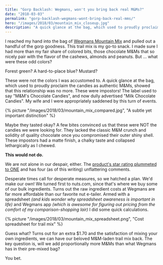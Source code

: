 ```yaml
---
title: "Gorp Backlash: Wegmans, won't you bring back real M&Ms?"
date: "2018-03-03"
permalink: "gorp-backlash-wegmans-wont-bring-back-real-mms/"
hero: "/images/2018/03/mountain_mix_closeup.jpg"
description: "A quick glance at the bag, which used to proudly proclaim the candies as authentic M&Ms, showed that this relationship was no more. These were impostors!"
---
```


I reached my hand into the bag of [Wegmans Mountain Mix](https://www.wegmans.com/products/bulk-foods/miscellaneous-snacks/trail-mix/mountain-trail-mix-family-pack-44402.html) and pulled out a handful of the gorp goodness. This trail mix is my go-to snack. I made sure I had more than my fair share of colored bits, those chocolate M&Ms that so nicely pair with the flavor of the cashews, almonds and peanuts. But ... what were these odd colors?

Forest green? A hard-to-place blue? Mustard?

These were not the colors I was accustomed to. A quick glance at the bag, which used to proudly proclaim the candies as authentic M&Ms, showed that this relationship was no more. These were impostors! The label used to say "M&M's Chocolate Candies", and now dully advertised "Milk Chocolate Candies". My wife and I were appropriately saddened by this turn of events.

{% picture "/images/2018/03/mountain_mix_compared.jpg", "A subtle yet important distinction" %}

Maybe they tasted okay? A few bites convinced us that these were NOT the candies we were looking for. They lacked the classic M&M crunch and solidity of quality chocolate once you compromised their outer shiny shell. These impostors had a matte finish, a chalky taste and collapsed lethargically as I chewed.

**This would not do.** 

We are not alone in our despair, either. The [product's star rating plummeted to ONE](https://www.wegmans.com/products/bulk-foods/miscellaneous-snacks/trail-mix/mountain-trail-mix-family-pack-44402.html) and has four (as of this writing) unflattering comments.

Desperate times call for desperate measures, so we hatched a plan. We'd make our own! We turned first to nuts.com, since that's where we buy some of our bulk ingredients. Turns out the raw ingredient costs at Wegmans are far more affordable than our favorite nut e-tailer. Armed with a spreadsheet _(and kids wonder why spreadsheet awareness is important in life)_ and Wegmans app _(which is awesome for figuring out pricing from the comfort of my comparison-shopping lair)_ I did some quick calculations.

{% picture "/images/2018/03/mountain_mix_spreadsheet.png", "Cost spreadsheet for trail mix" %}

Guess what? Turns out for an extra $1.70 and the satisfaction of mixing your own ingredients, we can have our beloved M&M-laden trail mix back. The key question is, will we add proportionally more M&Ms than what Wegmans has in their pre-mixed bag?

You bet.
